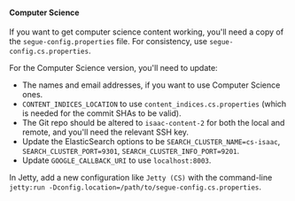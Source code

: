 #### Computer Science

If you want to get computer science content working, you'll need a copy of the `segue-config.properties` file. For consistency, use `segue-config.cs.properties`.

For the Computer Science version, you'll need to update:

 - The names and email addresses, if you want to use Computer Science ones.
 - `CONTENT_INDICES_LOCATION` to use `content_indices.cs.properties` (which is needed for the commit SHAs to be valid).
 - The Git repo should be altered to `isaac-content-2` for both the local and remote, and you'll need the relevant SSH key.
 - Update the ElasticSearch options to be `SEARCH_CLUSTER_NAME=cs-isaac`, `SEARCH_CLUSTER_PORT=9301`, `SEARCH_CLUSTER_INFO_PORT=9201`.
 - Update `GOOGLE_CALLBACK_URI` to use `localhost:8003`.

In Jetty, add a new configuration like `Jetty (CS)` with the command-line `jetty:run -Dconfig.location=/path/to/segue-config.cs.properties`.
